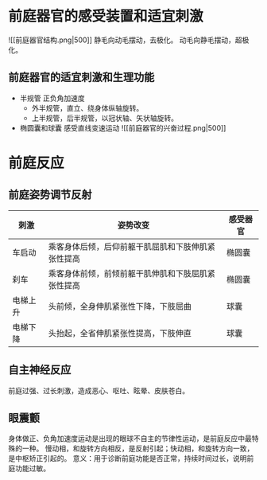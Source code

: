 # 前庭器官的感受装置和适宜刺激
![[前庭器官结构.png|500]]
静毛向动毛摆动，去极化。
动毛向静毛摆动，超极化。
## 前庭器官的适宜刺激和生理功能
- 半规管
	  正负角加速度
	- 外半规管，直立、绕身体纵轴旋转。
	- 上半规管，后半规管，以冠状轴、矢状轴旋转。
- 椭圆囊和球囊
  感受直线变速运动
![[前庭器官的兴奋过程.png|500]]
# 前庭反应
## 前庭姿势调节反射

| 刺激   | 姿势改变                      | 感受器官 |
| ---- | ------------------------- | ---- |
| 车启动  | 乘客身体后倾，后仰前躯干肌屈肌和下肢伸肌紧张性提高 | 椭圆囊  |
| 刹车   | 乘客身体前倾，前倾前躯干肌伸肌和下肢屈肌紧张性提高 | 椭圆囊  |
| 电梯上升 | 头前倾，全身伸肌紧张性下降，下肢屈曲        | 球囊   |
| 电梯下降 | 头抬起，全省伸肌紧张性提高，下肢伸直        | 球囊   |

## 自主神经反应
前庭过强、过长刺激，造成恶心、呕吐、眩晕、皮肤苍白。
## 眼震颤
身体做正、负角加速度运动是出现的眼球不自主的节律性运动，是前庭反应中最特殊的一种。
慢动相，和旋转方向相反，是反射引起；快动相，和旋转方向一致，是中枢矫正引起的。
意义：用于诊断前庭功能是否正常，持续时间过长，说明前庭功能过敏。